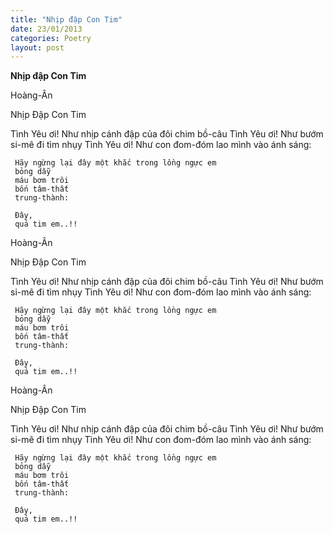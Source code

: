 ```yaml
---
title: "Nhịp đập Con Tim"
date: 23/01/2013
categories: Poetry
layout: post
---
```


**Nhịp đập Con Tim**

Hoàng-Ân

Nhịp Đập Con Tim


Tình Yêu ơi! Như nhịp cánh đập của đôi chim bồ-câu
Tình Yêu ơi! Như bướm si-mê đi tìm nhụy
Tình Yêu ơi! Như con đom-đóm lao mình vào ánh sáng:
 
     Hãy ngừng lại đây một khắc trong lồng ngực em
     bỏng dẫy
     máu bơm trôi
     bốn tâm-thất
     trung-thành:

     Đây,
     quả tim em..!!

Hoàng-Ân

Nhịp Đập Con Tim


Tình Yêu ơi! Như nhịp cánh đập của đôi chim bồ-câu
Tình Yêu ơi! Như bướm si-mê đi tìm nhụy
Tình Yêu ơi! Như con đom-đóm lao mình vào ánh sáng:
 
     Hãy ngừng lại đây một khắc trong lồng ngực em
     bỏng dẫy
     máu bơm trôi
     bốn tâm-thất
     trung-thành:

     Đây,
     quả tim em..!!

Hoàng-Ân

Nhịp Đập Con Tim


Tình Yêu ơi! Như nhịp cánh đập của đôi chim bồ-câu
Tình Yêu ơi! Như bướm si-mê đi tìm nhụy
Tình Yêu ơi! Như con đom-đóm lao mình vào ánh sáng:
 
     Hãy ngừng lại đây một khắc trong lồng ngực em
     bỏng dẫy
     máu bơm trôi
     bốn tâm-thất
     trung-thành:

     Đây,
     quả tim em..!!
